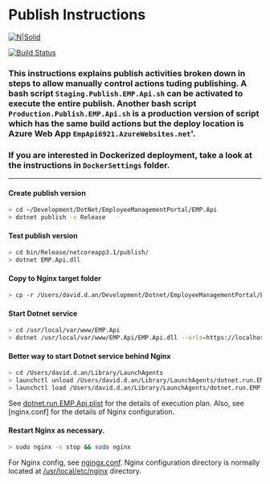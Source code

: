 # Publish Instructions

[![N|Solid](https://cldup.com/dTxpPi9lDf.thumb.png)](https://nodesource.com/products/nsolid)

[![Build Status](https://travis-ci.org/joemccann/dillinger.svg?branch=master)](https://travis-ci.org/joemccann/dillinger)

### This instructions explains publish activities broken down in steps to allow manually control actions tuding publishing. A bash script **`Staging.Publish.EMP.Api.sh`** can be activated to execute the entire publish. Another bash script **`Production.Publish.EMP.Api.sh`** is a production version of script which has the same build actions but the deploy location is Azure Web App **`EmpApi6921.AzureWebsites.net`**'.
### If you are interested in Dockerized deployment, take a look at the instructions in **`DockerSettings`** folder.
<hr>

#### Create publish version
```sh
> cd ~/Development/DotNet/EmployeeManagementPortal/EMP.Api
> dotnet publish -c Release
```

#### Test publish version
```sh
> cd bin/Release/netcoreapp3.1/publish/
> dotnet EMP.Api.dll
```

#### Copy to Nginx target folder
```sh
> cp -r /Users/david.d.an/Development/Dotnet/EmployeeManagementPortal/EMP.Api/bin/Release/netcoreapp3.1/publish/* /usr/local/var/www/EMP.Api
```

#### Start Dotnet service
```sh
> cd /usr/local/var/www/EMP.Api
> dotnet /usr/local/var/www/EMP.Api/EMP.Api.dll --urls=https://localhost:23001
```

#### Better way to start Dotnet service behind Nginx
```sh
> cd /Users/david.d.an/Library/LaunchAgents
> launchctl unload /Users/david.d.an/Library/LaunchAgents/dotnet.run.EMP.Api.plist
> launchctl load /Users/david.d.an/Library/LaunchAgents/dotnet.run.EMP.Api.plist
```
See [dotnet.run.EMP.Api.plist] for the details of execution plan.
Also, see [nginx.conf] for the details of Nginx configuration.

#### Restart Nginx as necessary.
```sh
> sudo nginx -s stop && sudo nginx
```
For Nginx config, see [ngingx.conf].
Nginx configuration directory is normally located at [/usr/local/etc/nginx] directory.

[dotnet.run.EMP.Api.plist]: <file:///Users/david.d.an/Library/LaunchAgents/dotnet.run.Api.plist>
[ngingx.conf]: <file:///usr/local/etc/nginx/ngingx.conf>
[/usr/local/etc/nginx]: <file:///usr/local/etc/nginx>